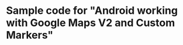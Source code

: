 Sample code for "Android working with Google Maps V2 and Custom Markers"
=================================
